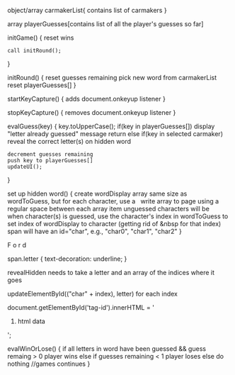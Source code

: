 

object/array carmakerList{
	contains list of carmakers
}

array playerGuesses[contains list of all the player's guesses so far]

initGame() {
	reset wins
	
	call initRound();
}

initRound() {
	reset guesses remaining
	pick new word from carmakerList
	reset playerGuesses[]
}

startKeyCapture() {
	adds document.onkeyup listener
}

stopKeyCapture() {
	removes document.onkeyup listener
}

evalGuess(key) {
	key.toUpperCase();
	if(key in playerGuesses[])
		display "letter already guessed" message
		return
	else if(key in selected carmaker)
		reveal the correct letter(s) on hidden word

	decrement guesses remaining
	push key to playerGuesses[]
	updateUI();
}


set up hidden word() {
	create wordDisplay array same size as wordToGuess, but for each character, use a &nbsp;
	write array to page using a regular space between each array item
	unguessed characters will be &nbsp;
	when character(s) is guessed, use the character's index in wordToGuess to set index of wordDisplay to character (getting rid of &nbsp for that index)
	span will have an id="char<index>", e.g., "char0", "char1", "char2"
}

<span id="char0" class="letter">F</span> 
<span id="char1" class="letter">o</span> 
<span id="char2" class="letter">r</span> 
<span id="char3" class="letter">d</span>

span.letter {
	text-decoration: underline;
}


revealHidden needs to take a letter and an array of the indices where it goes

updateElementById(("char" + index), letter) for each index


document.getElementById('tag-id').innerHTML = '<ol><li>html data</li></ol>';


evalWinOrLose() {
	if all letters in word have been guessed && guess remaing > 0
		player wins
	else if guesses remaining < 1
		player loses
	else
		do nothing //games continues
}
